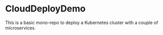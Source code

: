 # CloudDeployDemo
This is a basic mono-repo to deploy a Kubernetes cluster with a couple of microservices.

